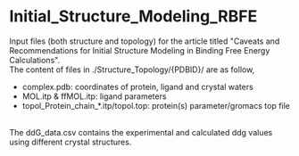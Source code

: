 # Initial_Structure_Modeling_RBFE
Input files (both structure and topology) for the article titled "Caveats and Recommendations for Initial Structure Modeling in Binding Free Energy Calculations". <br>
The content of files in ./Structure_Topology/{PDBID}/ are as follow, <br>
- complex.pdb: coordinates of protein, ligand and crystal waters
- MOL.itp & ffMOL.itp: ligand parameters
- topol_Protein_chain_*.itp/topol.top: protein(s) parameter/gromacs top file
 <br>
The ddG_data.csv contains the experimental and calculated ddg values using different crystal structures.
